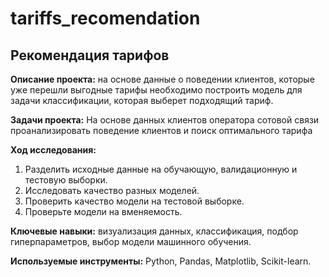 # tariffs_recomendation

## Рекомендация тарифов

**Описание проекта:**  на основе данные о поведении клиентов, которые уже перешли выгодные тарифы необходимо построить модель для задачи классификации, которая выберет подходящий тариф. 

**Задачи проекта:** На основе данных клиентов оператора сотовой связи проанализировать поведение клиентов и поиск оптимального тарифа 

**Ход исследования:**
 1. Разделить исходные данные на обучающую, валидационную и тестовую выборки.
 2. Исследовать качество разных моделей.
 3. Проверить качество модели на тестовой выборке.
 4. Проверьте модели на вменяемость.

**Ключевые навыки:** визуализация данных, классификация, подбор гиперпараметров, выбор модели машинного обучения.


**Используемые инструменты:** Python, Pandas, Matplotlib, Scikit-learn.


